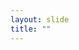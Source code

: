 ```yaml
---
layout: slide
title: ""
---
```


<section data-background-image="assets/images/Slide29.png" data-background-size="70%" data-background-position="center"/>